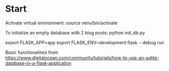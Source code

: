 # Start
Activate virtual environment:
source venv/bin/activate

To initialize an empty database with 2 blog posts:
python init_db.py

export FLASK_APP=app
export FLASK_ENV=development
flask --debug run


Basic functionalities from https://www.digitalocean.com/community/tutorials/how-to-use-an-sqlite-database-in-a-flask-application 